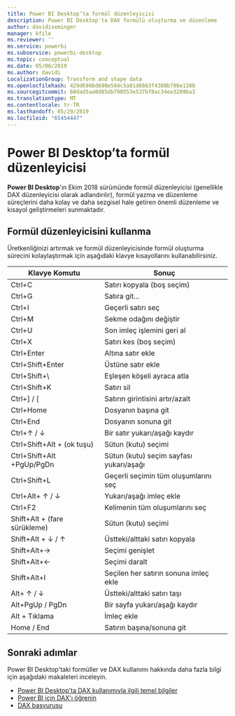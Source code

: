 ```yaml
---
title: Power BI Desktop’ta formül düzenleyicisi
description: Power BI Desktop'ta DAX formülü oluşturma ve düzenleme
author: davidiseminger
manager: kfile
ms.reviewer: ''
ms.service: powerbi
ms.subservice: powerbi-desktop
ms.topic: conceptual
ms.date: 05/08/2019
ms.author: davidi
LocalizationGroup: Transform and shape data
ms.openlocfilehash: 429d6986d690e584c5a81d6663f4388b708e1380
ms.sourcegitcommit: 60dad5aa0d85db790553e537bf8ac34ee3289ba3
ms.translationtype: MT
ms.contentlocale: tr-TR
ms.lasthandoff: 05/29/2019
ms.locfileid: "65454447"
---
```

# <a name="formula-editor-in-power-bi-desktop"></a>Power BI Desktop’ta formül düzenleyicisi

**Power BI Desktop**'ın Ekim 2018 sürümünde formül düzenleyicisi (genellikle DAX düzenleyicisi olarak adlandırılır), formül yazma ve düzenleme süreçlerini daha kolay ve daha sezgisel hale getiren önemli düzenleme ve kısayol geliştirmeleri sunmaktadır. 

## <a name="using-the-formula-editor"></a>Formül düzenleyicisini kullanma

Üretkenliğinizi artırmak ve formül düzenleyicisinde formül oluşturma sürecini kolaylaştırmak için aşağıdaki klavye kısayollarını kullanabilirsiniz.


|Klavye Komutu  |Sonuç  |
|---------|---------|
|Ctrl+C  | Satırı kopyala (boş seçim) |
|Ctrl+G  |Satıra git… |
|Ctrl+I  |Geçerli satırı seç  |
|Ctrl+M  |Sekme odağını değiştir |
|Ctrl+U  |Son imleç işlemini geri al  |
|Ctrl+X   | Satırı kes (boş seçim) |
|Ctrl+Enter  |Altına satır ekle  |
|Ctrl+Shift+Enter  |Üstüne satır ekle  |
|Ctrl+Shift+\  |Eşleşen köşeli ayraca atla  |
|Ctrl+Shift+K  |Satırı sil  |
|Ctrl+] / [  |Satırın girintisini artır/azalt  |
|Ctrl+Home  |Dosyanın başına git  |
|Ctrl+End  |Dosyanın sonuna git  |
|Ctrl+↑ / ↓   |Bir satır yukarı/aşağı kaydır  |
|Ctrl+Shift+Alt + (ok tuşu)  |Sütun (kutu) seçimi  |
|Ctrl+Shift+Alt +PgUp/PgDn  |Sütun (kutu) seçim sayfası yukarı/aşağı |
|Ctrl+Shift+L  |Geçerli seçimin tüm oluşumlarını seç |
|Ctrl+Alt+ ↑ / ↓  |Yukarı/aşağı imleç ekle  |
|Ctrl+F2  |Kelimenin tüm oluşumlarını seç | 
|Shift+Alt + (fare sürükleme) |Sütun (kutu) seçimi  |
|Shift+Alt + ↓ / ↑  |Üstteki/alttaki satırı kopyala  |
|Shift+Alt+→  |Seçimi genişlet  |
|Shift+Alt+←  |Seçimi daralt |
|Shift+Alt+I  |Seçilen her satırın sonuna imleç ekle |
|Alt+ ↑ / ↓  | Üstteki/alttaki satırı taşı |
|Alt+PgUp / PgDn  |Bir sayfa yukarı/aşağı kaydır  |
|Alt + Tıklama  |İmleç ekle  |
|Home / End  |Satırın başına/sonuna git  |

## <a name="next-steps"></a>Sonraki adımlar

Power BI Desktop'taki formüller ve DAX kullanımı hakkında daha fazla bilgi için aşağıdaki makaleleri inceleyin.

* [Power BI Desktop'ta DAX kullanımıyla ilgili temel bilgiler](desktop-quickstart-learn-dax-basics.md)
* [Power BI için DAX'ı öğrenin](https://docs.microsoft.com/power-bi/guided-learning/introductiontodax?tutorial-step=1)
* [DAX başvurusu](https://msdn.microsoft.com/query-bi/dax/data-analysis-expressions-dax-reference)

